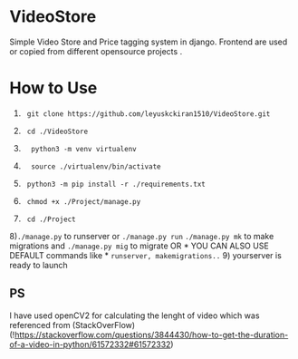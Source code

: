 # VideoStore
Simple Video Store and Price tagging system in django.
Frontend are used or copied from different opensource projects .

# How to Use
1)      git clone https://github.com/leyuskckiran1510/VideoStore.git
2)      cd ./VideoStore
3)       python3 -m venv virtualenv
4)       source ./virtualenv/bin/activate
5)      python3 -m pip install -r ./requirements.txt
6)      chmod +x ./Project/manage.py
7)      cd ./Project
8)`./manage.py`  to runserver or `./manage.py run`
      `./manage.py mk`  to make migrations and `./manage.py mig` to migrate
   OR * YOU CAN ALSO USE DEFAULT commands like * `runserver, makemigrations..`
9)   yourserver is ready to launch


## PS
I have used openCV2 for calculating the lenght of video which was referenced from (StackOverFlow)(!https://stackoverflow.com/questions/3844430/how-to-get-the-duration-of-a-video-in-python/61572332#61572332)
